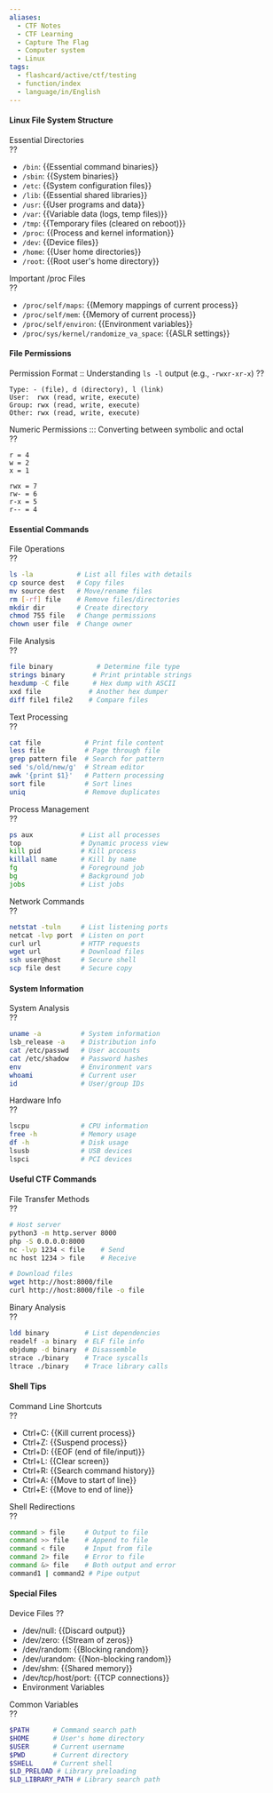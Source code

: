 ```yaml
---
aliases:
  - CTF Notes
  - CTF Learning
  - Capture The Flag
  - Computer system
  - Linux
tags:
  - flashcard/active/ctf/testing
  - function/index
  - language/in/English
---
```


#### Linux File System Structure  
Essential Directories   
??
- `/bin`: {{Essential command binaries}}
- `/sbin`: {{System binaries}}
- `/etc`: {{System configuration files}}
- `/lib`: {{Essential shared libraries}}
- `/usr`: {{User programs and data}}
- `/var`: {{Variable data (logs, temp files)}}
- `/tmp`: {{Temporary files (cleared on reboot)}}
- `/proc`: {{Process and kernel information}}
- `/dev`: {{Device files}}
- `/home`: {{User home directories}}
- `/root`: {{Root user's home directory}}

Important /proc Files   
??
- `/proc/self/maps`: {{Memory mappings of current process}}
- `/proc/self/mem`: {{Memory of current process}}
- `/proc/self/environ`: {{Environment variables}}
- `/proc/sys/kernel/randomize_va_space`: {{ASLR settings}}

#### File Permissions
Permission Format :: Understanding `ls -l` output (e.g., `-rwxr-xr-x`)
??
```text
Type: - (file), d (directory), l (link)
User:  rwx (read, write, execute)
Group: rwx (read, write, execute)
Other: rwx (read, write, execute)
```

Numeric Permissions ::: Converting between symbolic and octal    
??    
```text
r = 4
w = 2
x = 1

rwx = 7
rw- = 6
r-x = 5
r-- = 4
```

#### Essential Commands
File Operations    
??  
```bash
ls -la           # List all files with details
cp source dest   # Copy files
mv source dest   # Move/rename files
rm [-rf] file    # Remove files/directories
mkdir dir        # Create directory
chmod 755 file   # Change permissions
chown user file  # Change owner
```

File Analysis   
??  
```bash
file binary           # Determine file type
strings binary       # Print printable strings
hexdump -C file      # Hex dump with ASCII
xxd file            # Another hex dumper
diff file1 file2    # Compare files
```

Text Processing   
??  
```bash
cat file           # Print file content
less file          # Page through file
grep pattern file  # Search for pattern
sed 's/old/new/g'  # Stream editor
awk '{print $1}'   # Pattern processing
sort file          # Sort lines
uniq               # Remove duplicates
```

Process Management   
??  
```bash
ps aux            # List all processes
top               # Dynamic process view
kill pid          # Kill process
killall name      # Kill by name
fg                # Foreground job
bg                # Background job
jobs              # List jobs
```

Network Commands   
??  
```bash
netstat -tuln     # List listening ports
netcat -lvp port  # Listen on port
curl url          # HTTP requests
wget url          # Download files
ssh user@host     # Secure shell
scp file dest     # Secure copy
```

#### System Information
System Analysis   
??  
```bash
uname -a          # System information
lsb_release -a    # Distribution info
cat /etc/passwd   # User accounts
cat /etc/shadow   # Password hashes
env               # Environment vars
whoami            # Current user
id                # User/group IDs
```

Hardware Info   
??  
```bash
lscpu             # CPU information
free -h           # Memory usage
df -h             # Disk usage
lsusb             # USB devices
lspci             # PCI devices
```

#### Useful CTF Commands
File Transfer Methods   
??  
```bash
# Host server
python3 -m http.server 8000
php -S 0.0.0.0:8000
nc -lvp 1234 < file    # Send
nc host 1234 > file    # Receive

# Download files
wget http://host:8000/file
curl http://host:8000/file -o file
```

Binary Analysis   
??  
```bash
ldd binary         # List dependencies
readelf -a binary  # ELF file info
objdump -d binary  # Disassemble
strace ./binary    # Trace syscalls
ltrace ./binary    # Trace library calls
```

#### Shell Tips
Command Line Shortcuts   
??  

- Ctrl+C: {{Kill current process}}
- Ctrl+Z: {{Suspend process}}
- Ctrl+D: {{EOF (end of file/input)}}
- Ctrl+L: {{Clear screen}}
- Ctrl+R: {{Search command history}}
- Ctrl+A: {{Move to start of line}}
- Ctrl+E: {{Move to end of line}} <!--SR:!2000-01-01,1,250!2000-01-01,1,250!2000-01-01,1,250!2024-12-08,1,230!2000-01-01,1,250!2000-01-01,1,250!2000-01-01,1,250-->

Shell Redirections   
??  
```bash
command > file     # Output to file
command >> file    # Append to file
command < file     # Input from file
command 2> file    # Error to file
command &> file    # Both output and error
command1 | command2 # Pipe output
```

#### Special Files
Device Files 
??

- /dev/null: {{Discard output}}
- /dev/zero: {{Stream of zeros}}
- /dev/random: {{Blocking random}}
- /dev/urandom: {{Non-blocking random}}
- /dev/shm: {{Shared memory}}
- /dev/tcp/host/port: {{TCP connections}}
- Environment Variables

Common Variables   
??  
```bash
$PATH      # Command search path
$HOME      # User's home directory
$USER      # Current username
$PWD       # Current directory
$SHELL     # Current shell
$LD_PRELOAD # Library preloading
$LD_LIBRARY_PATH # Library search path
```
